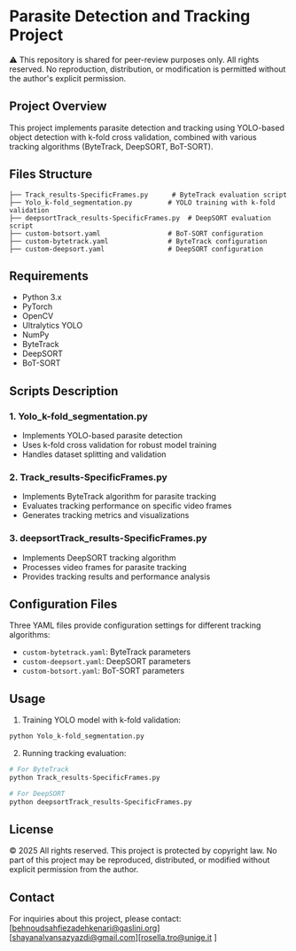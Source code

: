 # Parasite Detection and Tracking Project

⚠️ This repository is shared for peer-review purposes only.
All rights reserved. No reproduction, distribution, or modification is permitted without the author's explicit permission.

## Project Overview
This project implements parasite detection and tracking using YOLO-based object detection with k-fold cross validation, combined with various tracking algorithms (ByteTrack, DeepSORT, BoT-SORT).

## Files Structure
```
├── Track_results-SpecificFrames.py      # ByteTrack evaluation script
├── Yolo_k-fold_segmentation.py         # YOLO training with k-fold validation
├── deepsortTrack_results-SpecificFrames.py  # DeepSORT evaluation script
├── custom-botsort.yaml                 # BoT-SORT configuration
├── custom-bytetrack.yaml               # ByteTrack configuration
├── custom-deepsort.yaml                # DeepSORT configuration
```

## Requirements
- Python 3.x
- PyTorch
- OpenCV
- Ultralytics YOLO
- NumPy
- ByteTrack
- DeepSORT
- BoT-SORT

## Scripts Description

### 1. Yolo_k-fold_segmentation.py
- Implements YOLO-based parasite detection
- Uses k-fold cross validation for robust model training
- Handles dataset splitting and validation

### 2. Track_results-SpecificFrames.py
- Implements ByteTrack algorithm for parasite tracking
- Evaluates tracking performance on specific video frames
- Generates tracking metrics and visualizations

### 3. deepsortTrack_results-SpecificFrames.py
- Implements DeepSORT tracking algorithm
- Processes video frames for parasite tracking
- Provides tracking results and performance analysis

## Configuration Files
Three YAML files provide configuration settings for different tracking algorithms:
- `custom-bytetrack.yaml`: ByteTrack parameters
- `custom-deepsort.yaml`: DeepSORT parameters
- `custom-botsort.yaml`: BoT-SORT parameters

## Usage
1. Training YOLO model with k-fold validation:
```bash
python Yolo_k-fold_segmentation.py
```

2. Running tracking evaluation:
```bash
# For ByteTrack
python Track_results-SpecificFrames.py

# For DeepSORT
python deepsortTrack_results-SpecificFrames.py
```

## License
© 2025 All rights reserved. This project is protected by copyright law.
No part of this project may be reproduced, distributed, or modified without explicit permission from the author.

## Contact
For inquiries about this project, please contact:
[behnoudsahfiezadehkenari@gaslini.org][shayanalvansazyazdi@gmail.com][rosella.tro@unige.it ]

